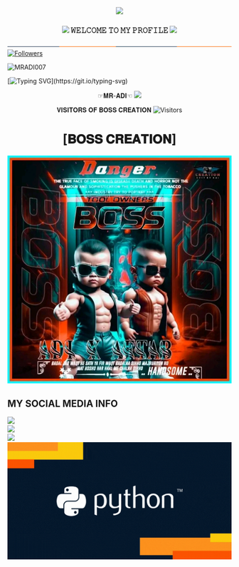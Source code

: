 <p align="center"><img src="https://img.shields.io/badge/ 𝐁𝐎𝐒𝐒 𝐂𝐑𝐄𝐀𝐓𝐈𝐎𝐍-red?colorA=%23ff0000&colorB=%23017e40&style=flat-square">
</i></b></h3>
<h3 align="center">
  <img src="https://emoji.discord.st/emojis/768b108d-274f-4f44-a634-8477b16efce7.gif" width="25">
    𝚆𝙴𝙻𝙲𝙾𝙼𝙴 𝚃𝙾 𝙼𝚈 𝙿𝚁𝙾𝙵𝙸𝙻𝙴 
  <img src="https://emoji.discord.st/emojis/768b108d-274f-4f44-a634-8477b16efce7.gif" width="25">
</h3>
<img align="center" alt="line" src="https://github.com/DalpatRathore/dalpatrathore/blob/main/assets/images/line-1.svg">
<a href="https://github.com/Mradi007/followers">
<img title="Followers" src="https://img.shields.io/github/followers/MRADI007?label=FOLLOWERS OF MR-ADI&color=red&style=flat-square"></a>

![MRADI007](https://komarev.com/ghpvc/?username=MRADI007&color=red)
>
[![Typing SVG](https://readme-typing-svg.herokuapp.com?color=%23FF0000&lines=MR-ADI👈+ESA+PUBLIC+BOLTI+HAI...)](https://git.io/typing-svg)
<p align="center">
☞𝐌𝐑-𝐀𝐃𝐈☜ <img src="https://emojis.slackmojis.com/emojis/images/1588315024/8823/hyperkitty.gif" width="35px"></i></b></h2>
</p>
<p align="center"> 
 𝐕𝐈𝐒𝐈𝐓𝐎𝐑𝐒 𝐎𝐅 𝐁𝐎𝐒𝐒 𝐂𝐑𝐄𝐀𝐓𝐈𝐎𝐍 
 <img src="https://profile-counter.glitch.me/Mradi007/count.svg" alt="Visitors">
</p>
<h1 align="center"> [𝐁𝐎𝐒𝐒 𝐂𝐑𝐄𝐀𝐓𝐈𝐎𝐍]</h1>

![20200808_16075](https://github.com/Mradi007/Mradi007/blob/main/1686002103399.jpg)
  
## MY SOCIAL MEDIA INFO
 
[![](https://img.shields.io/badge/Github-black?logo=Github&logoColor=green&labelColor=black)](https://github.com/Mradi007) <br>
[![](https://img.shields.io/badge/Facebook-black?logo=Facebook&logoColor=green&labelColor=black)](https://www.facebook.com/mradi5000) <br>
[![](https://img.shields.io/badge/MR--ADI%20-MESSENGER%20-red)](https://m.me/mradi5000) <br>
![](https://github.com/Mradi007/Mradi007/blob/main/Python.gif)
